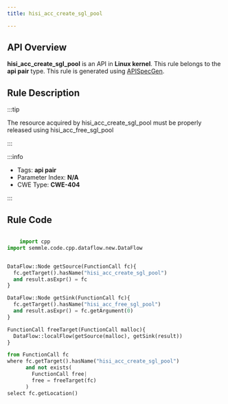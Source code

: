 ```yaml
---
title: hisi_acc_create_sgl_pool

---
```



## API Overview
**hisi_acc_create_sgl_pool** is an API in **Linux kernel**. This rule belongs to the **api pair** type. This rule is generated using [APISpecGen](../../tools/APISpecGen).
## Rule Description

:::tip

The resource acquired by hisi_acc_create_sgl_pool must be properly released using hisi_acc_free_sgl_pool

:::

:::info

- Tags: **api pair**
- Parameter Index: **N/A**
- CWE Type: **CWE-404**

:::

## Rule Code
```python

    import cpp
import semmle.code.cpp.dataflow.new.DataFlow


DataFlow::Node getSource(FunctionCall fc){
  fc.getTarget().hasName("hisi_acc_create_sgl_pool")
  and result.asExpr() = fc
}

DataFlow::Node getSink(FunctionCall fc){
  fc.getTarget().hasName("hisi_acc_free_sgl_pool")
  and result.asExpr() = fc.getArgument(0)
}

FunctionCall freeTarget(FunctionCall malloc){
  DataFlow::localFlow(getSource(malloc), getSink(result))
}

from FunctionCall fc
where fc.getTarget().hasName("hisi_acc_create_sgl_pool")
      and not exists(
        FunctionCall free| 
        free = freeTarget(fc)
      )
select fc.getLocation()

    
```